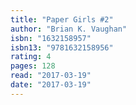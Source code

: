 ```yaml
---
title: "Paper Girls #2"
author: "Brian K. Vaughan"
isbn: "1632158957"
isbn13: "9781632158956"
rating: 4
pages: 128
read: "2017-03-19"
date: "2017-03-19"
---
```


